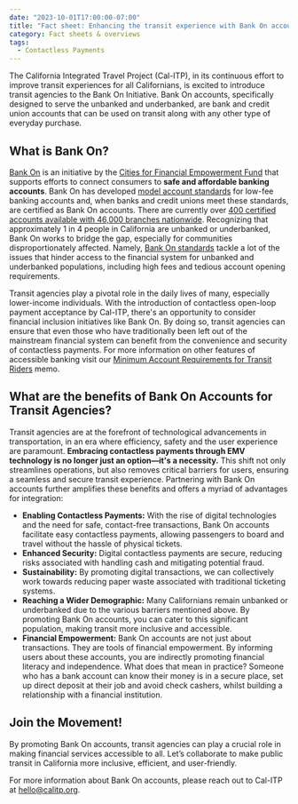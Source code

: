 ```yaml
---
date: "2023-10-01T17:00:00-07:00"
title: "Fact sheet: Enhancing the transit experience with Bank On accounts"
category: Fact sheets & overviews
tags:
  - Contactless Payments
---
```


The California Integrated Travel Project (Cal-ITP), in its continuous effort to improve transit experiences for all Californians, is excited to introduce transit agencies to the Bank On Initiative. Bank On accounts, specifically designed to serve the unbanked and underbanked, are bank and credit union accounts that can be used on transit along with any other type of everyday purchase.

## What is Bank On?

[Bank On](https://jionbankon.org/) is an initiative by the [Cities for Financial Empowerment Fund](https://cfefund.org/) that supports efforts to connect consumers to **safe and affordable banking accounts**. Bank On has developed [model account standards](https://bankon.wpenginepowered.com/wp-content/uploads/2022/08/Bank-On-National-Account-Standards-2023-2024.pdf) for low-fee banking accounts and, when banks and credit unions meet these standards, are certified as Bank On accounts. There are currently over [400 certified accounts available with 46,000 branches nationwide](https://joinbankon.org/accounts/). Recognizing that approximately 1 in 4 people in California are unbanked or underbanked, Bank On works to bridge the gap, especially for communities disproportionately affected. Namely, [Bank On standards](https://bankon.wpenginepowered.com/wp-content/uploads/2022/08/Bank-On-National-Account-Standards-2023-2024.pdf) tackle a lot of the issues that hinder access to the financial system for unbanked and underbanked populations, including high fees and tedious account opening requirements.

Transit agencies play a pivotal role in the daily lives of many, especially lower-income individuals. With the introduction of contactless open-loop payment acceptance by Cal-ITP, there's an opportunity to consider financial inclusion initiatives like Bank On. By doing so, transit agencies can ensure that even those who have traditionally been left out of the mainstream financial system can benefit from the convenience and security of contactless payments. For more information on other features of accessible banking visit our [Minimum Account Requirements for Transit Riders](https://www.calitp.org/resources/fact-sheet-minimum-account-requirements-for-transit-riders) memo.

## What are the benefits of Bank On Accounts for Transit Agencies?

Transit agencies are at the forefront of technological advancements in transportation, in an era where efficiency, safety and the user experience are paramount. **Embracing contactless payments through EMV technology is no longer just an option—it's a necessity.** This shift not only streamlines operations, but also removes critical barriers for users, ensuring a seamless and secure transit experience. Partnering with Bank On accounts further amplifies these benefits and offers a myriad of advantages for integration:

- **Enabling Contactless Payments:** With the rise of digital technologies and the need for safe, contact-free transactions, Bank On accounts facilitate easy contactless payments, allowing passengers to board and travel without the hassle of physical tickets.
- **Enhanced Security:** Digital contactless payments are secure, reducing risks associated with handling cash and mitigating potential fraud.
- **Sustainability:** By promoting digital transactions, we can collectively work towards reducing paper waste associated with traditional ticketing systems.
- **Reaching a Wider Demographic:** Many Californians remain unbanked or underbanked due to the various barriers mentioned above. By promoting Bank On accounts, you can cater to this significant population, making transit more inclusive and accessible.
- **Financial Empowerment:** Bank On accounts are not just about transactions. They are tools of financial empowerment. By informing users about these accounts, you are indirectly promoting financial literacy and independence. What does that mean in practice? Someone who has a bank account can know their money is in a secure place, set up direct deposit at their job and avoid check cashers, whilst building a relationship with a financial institution.

## Join the Movement!

By promoting Bank On accounts, transit agencies can play a crucial role in making financial services accessible to all. Let’s collaborate to make public transit in California more inclusive, efficient, and user-friendly.

For more information about Bank On accounts, please reach out to Cal-ITP at [hello@calitp.org](mailto:hello@calitp.org).
